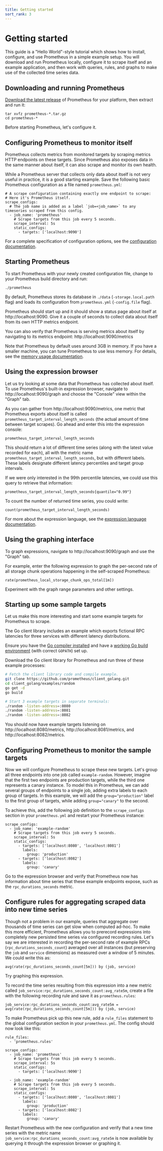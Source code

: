 ```yaml
---
title: Getting started
sort_rank: 3
---
```


# Getting started

This guide is a "Hello World"-style tutorial which shows how to install,
configure, and use Prometheus in a simple example setup. You will download and run
Prometheus locally, configure it to scrape itself and an example application,
and then work with queries, rules, and graphs to make use of the collected time
series data.

## Downloading and running Prometheus

[Download the latest release](/download) of Prometheus for your platform, then
extract and run it:

```
tar xvfz prometheus-*.tar.gz
cd prometheus-*
```

Before starting Prometheus, let's configure it.

## Configuring Prometheus to monitor itself

Prometheus collects metrics from monitored targets by scraping metrics HTTP
endpoints on these targets. Since Prometheus also exposes data in the same
manner about itself, it can also scrape and monitor its own health.

While a Prometheus server that collects only data about itself is not very
useful in practice, it is a good starting example. Save the following basic
Prometheus configuration as a file named `prometheus.yml`:

```
# A scrape configuration containing exactly one endpoint to scrape:
# Here it's Prometheus itself.
scrape_configs:
  # The job name is added as a label `job=<job_name>` to any timeseries scraped from this config.
  - job_name: 'prometheus'
    # Scrape targets from this job every 5 seconds.
    scrape_interval: 5s
    static_configs:
      - targets: ['localhost:9090']
```

For a complete specification of configuration options, see the
[configuration documentation](/docs/operating/configuration).


## Starting Prometheus

To start Prometheus with your newly created configuration file, change to your
Prometheus build directory and run:

```language-bash
./prometheus
```

By default, Prometheus stores its database in `./data` (`-storage.local.path` flag)
and loads its configuration from `prometheus.yml` (`-config.file` flag).

Prometheus should start up and it should show a status page about itself at
http://localhost:9090. Give it a couple of seconds to collect data about itself
from its own HTTP metrics endpoint.

You can also verify that Prometheus is serving metrics about itself by
navigating to its metrics endpoint: http://localhost:9090/metrics

Note that Prometheus by default uses around 3GB in memory. If you have a
smaller machine, you can tune Prometheus to use less memory.  For details,
see the [memory usage documentation](/docs/operating/storage/#memory-usage).

## Using the expression browser

Let us try looking at some data that Prometheus has collected about itself. To
use Prometheus's built-in expression browser, navigate to
http://localhost:9090/graph and choose the "Console" view within the "Graph"
tab.

As you can gather from http://localhost:9090/metrics, one metric that
Prometheus exports about itself is called
`prometheus_target_interval_length_seconds` (the actual amount of time between
target scrapes). Go ahead and enter this into the expression console:

```
prometheus_target_interval_length_seconds
```

This should return a lot of different time series (along with the latest value
recorded for each), all with the metric name
`prometheus_target_interval_length_seconds`, but with different labels. These
labels designate different latency percentiles and target group intervals.

If we were only interested in the 99th percentile latencies, we could use this
query to retrieve that information:

```
prometheus_target_interval_length_seconds{quantile="0.99"}
```

To count the number of returned time series, you could write:

```
count(prometheus_target_interval_length_seconds)
```

For more about the expression language, see the
[expression language documentation](/docs/querying/basics/).

## Using the graphing interface

To graph expressions, navigate to http://localhost:9090/graph and use the "Graph"
tab.

For example, enter the following expression to graph the per-second rate of all
storage chunk operations happening in the self-scraped Prometheus:

```
rate(prometheus_local_storage_chunk_ops_total[1m])
```

Experiment with the graph range parameters and other settings.

## Starting up some sample targets

Let us make this more interesting and start some example targets for Prometheus
to scrape.

The Go client library includes an example which exports fictional RPC latencies
for three services with different latency distributions.

Ensure you have the [Go compiler installed](https://golang.org/doc/install) and
have a [working Go build environment](https://golang.org/doc/code.html) (with
correct `GOPATH`) set up.

Download the Go client library for Prometheus and run three of these example
processes:

```bash
# Fetch the client library code and compile example.
git clone https://github.com/prometheus/client_golang.git
cd client_golang/examples/random
go get -d
go build

# Start 3 example targets in separate terminals:
./random -listen-address=:8080
./random -listen-address=:8081
./random -listen-address=:8082
```

You should now have example targets listening on http://localhost:8080/metrics,
http://localhost:8081/metrics, and http://localhost:8082/metrics.

## Configuring Prometheus to monitor the sample targets

Now we will configure Prometheus to scrape these new targets. Let's group all
three endpoints into one job called `example-random`. However, imagine that the
first two endpoints are production targets, while the third one represents a
canary instance. To model this in Prometheus, we can add several groups of
endpoints to a single job, adding extra labels to each group of targets. In
this example, we will add the `group="production"` label to the first group of
targets, while adding `group="canary"` to the second.

To achieve this, add the following job definition to the `scrape_configs`
section in your `prometheus.yml` and restart your Prometheus instance:

```
scrape_configs:
  - job_name: 'example-random'
    # Scrape targets from this job every 5 seconds.
    scrape_interval: 5s
    static_configs:
      - targets: ['localhost:8080', 'localhost:8081']
        labels:
          group: 'production'
      - targets: ['localhost:8082']
        labels:
          group: 'canary'
```

Go to the expression browser and verify that Prometheus now has information
about time series that these example endpoints expose, such as the
`rpc_durations_seconds` metric.

## Configure rules for aggregating scraped data into new time series

Though not a problem in our example, queries that aggregate over thousands of
time series can get slow when computed ad-hoc. To make this more efficient,
Prometheus allows you to prerecord expressions into completely new persisted
time series via configured recording rules. Let's say we are interested in
recording the per-second rate of example RPCs
(`rpc_durations_seconds_count`) averaged over all instances (but
preserving the `job` and `service` dimensions) as measured over a window of 5
minutes. We could write this as:

```
avg(rate(rpc_durations_seconds_count[5m])) by (job, service)
```

Try graphing this expression.

To record the time series resulting from this expression into a new metric
called `job_service:rpc_durations_seconds_count:avg_rate5m`, create a file
with the following recording rule and save it as `prometheus.rules`:

```
job_service:rpc_durations_seconds_count:avg_rate5m = avg(rate(rpc_durations_seconds_count[5m])) by (job, service)
```

To make Prometheus pick up this new rule, add a `rule_files` statement to the
global configuration section in your `prometheus.yml`. The config should now
look like this:

```
rule_files:
  - 'prometheus.rules'

scrape_configs:
  - job_name: 'prometheus'
    # Scrape targets from this job every 5 seconds.
    scrape_interval: 5s
    static_configs:
      - targets: ['localhost:9090']

  - job_name: 'example-random'
    # Scrape targets from this job every 5 seconds.
    scrape_interval: 5s
    static_configs:
      - targets: ['localhost:8080', 'localhost:8081']
        labels:
          group: 'production'
      - targets: ['localhost:8082']
        labels:
          group: 'canary'
```

Restart Prometheus with the new configuration and verify that a new time series
with the metric name `job_service:rpc_durations_seconds_count:avg_rate5m`
is now available by querying it through the expression browser or graphing it.
